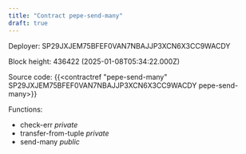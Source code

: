 ```yaml
---
title: "Contract pepe-send-many"
draft: true
---
```

Deployer: SP29JXJEM75BFEF0VAN7NBAJJP3XCN6X3CC9WACDY


 



Block height: 436422 (2025-01-08T05:34:22.000Z)

Source code: {{<contractref "pepe-send-many" SP29JXJEM75BFEF0VAN7NBAJJP3XCN6X3CC9WACDY pepe-send-many>}}

Functions:

* check-err _private_
* transfer-from-tuple _private_
* send-many _public_
